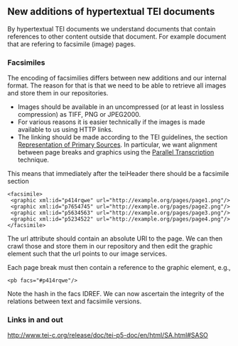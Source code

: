 
## New additions of hypertextual TEI documents

By hypertextual TEI documents we understand documents that contain references to other content outside that document. For example document that are refering to facsimile (image) pages.

### Facsimiles

The encoding of facsimilies differs between new additions and our internal format. The reason for that is that we need to be able to retrieve all images and store them in our repositories. 

* Images should be available in an uncompressed (or at least in lossless compression) as TIFF, PNG or JPEG2000.
* For various reasons it is easier technically if the images is made available to us using HTTP links.
* The linking should be made according to the TEI guidelines, the section [Representation of Primary Sources](http://www.tei-c.org/release/doc/tei-p5-doc/en/html/PH.html). In particular, we want alignment between page breaks and graphics using the [Parallel Transcription](http://www.tei-c.org/release/doc/tei-p5-doc/en/html/PH.html#PH-bov) technique. 

This means that immediately after the teiHeader there should be a facsimile section

```
<facsimile>
 <graphic xml:id="p414rqwe" url="http://example.org/pages/page1.png"/>
 <graphic xml:id="p7654745" url="http://example.org/pages/page2.png"/>
 <graphic xml:id="p5634563" url="http://example.org/pages/page3.png"/>
 <graphic xml:id="p5234522" url="http://example.org/pages/page4.png"/>
</facsimile>
```
The url attribute should contain an absolute URI to the page. We can then crawl those and store them in our repository and then edit the graphic element such that the url points to our image services.

Each page break must then contain a reference to the graphic element, e.g.,

```
<pb facs="#p414rqwe"/>
```

Note the hash in the facs IDREF. We can now ascertain the integrity of the relations between text and facsimile versions.

### Links in and out

http://www.tei-c.org/release/doc/tei-p5-doc/en/html/SA.html#SASO

